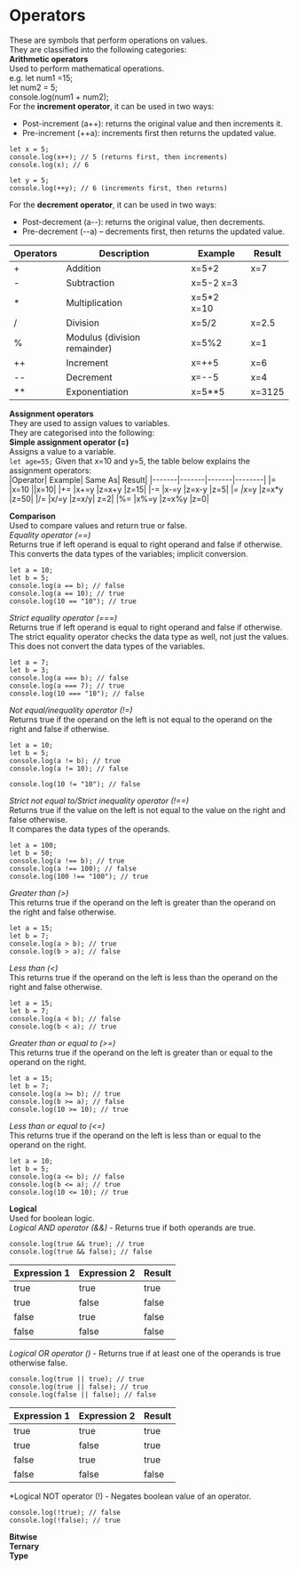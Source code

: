 # Operators  
These are symbols that perform operations on values.  
They are classified into the following categories:  
**Arithmetic operators**  
Used to perform mathematical operations.  
e.g.    let num1 =15;   
        let num2 = 5;  
        console.log(num1 + num2);  
For the **increment operator**, it can be used in two ways:  
- Post-increment (a++): returns the original value and then increments it.  
- Pre-increment (++a): increments first then returns the updated value.  
```
let x = 5;
console.log(x++); // 5 (returns first, then increments)
console.log(x); // 6

let y = 5;
console.log(++y); // 6 (increments first, then returns)
```
For the **decrement operator**, it can be used in two ways:  
- Post-decrement (a--): returns the original value, then decrements.  
- Pre-decrement (--a) – decrements first, then returns the updated value.  

|Operators|Description|Example|Result|
|-------|------|------|-------|
|+ |Addition| x=5+2| x=7|
|- |Subtraction| x=5-2 x=3|
|* |Multiplication| x=5*2 x=10|
|/ |Division |x=5/2 |x=2.5|
|% |Modulus (division remainder)| x=5%2 |x=1|
|++ |Increment |x=++5 |x=6|
|-- |Decrement |x=--5 |x=4|
|**|Exponentiation|x=5**5|x=3125|   


**Assignment operators**  
They are used to assign values to variables.  
They are categorised into the following:  
**Simple assignment operator (=)**  
Assigns a value to a variable.  
`let age=55;`
Given that x=10 and y=5, the table below explains the assignment operators:  
|Operator| Example| Same As| Result|
|-------|-------|-------|--------|
|= |x=10 ||x=10|
|+= |x+=y |z=x+y |z=15|
|-= |x-=y |z=x-y |z=5|
|*= |x*=y |z=x*y |z=50|
|/= |x/=y |z=x/y| z=2|
|%= |x%=y |z=x%y |z=0|
 
**Comparison**  
Used to compare values and return true or false.  
*Equality operator (==)*  
Returns true if left operand is equal to right operand and false if otherwise.  
This converts the data types of the variables; implicit conversion.  
```
let a = 10;
let b = 5;
console.log(a == b); // false
console.log(a == 10); // true
console.log(10 == "10"); // true
```
*Strict equality operator (===)*  
Returns true if left operand is equal to right operand and false if otherwise.  
The strict equality operator checks the data type as well, not just the values. This does not convert the data types of the variables.  
```
let a = 7;
let b = 3;
console.log(a === b); // false
console.log(a === 7); // true
console.log(10 === "10"); // false
```
*Not equal/inequality operator (!=)*  
Returns true if the operand on the left is not equal to the operand on the right and false if otherwise.  
```
let a = 10;
let b = 5;
console.log(a != b); // true
console.log(a != 10); // false

console.log(10 != "10"); // false
```
*Strict not equal to/Strict inequality operator (!==)*  
Returns true if the value on the left is not equal to the value on the right and false otherwise.  
It compares the data types of the operands.  
```
let a = 100;
let b = 50;
console.log(a !== b); // true
console.log(a !== 100); // false
console.log(100 !== "100"); // true
````
*Greater than (>)*  
This returns true if the operand on the left is greater than the operand on the right and false otherwise.  
```
let a = 15;
let b = 7;
console.log(a > b); // true
console.log(b > a); // false
```
*Less than (<)*  
This returns true if the operand on the left is less than the operand on the right and false otherwise.  
```
let a = 15;
let b = 7;
console.log(a < b); // false
console.log(b < a); // true
```  

*Greater than or equal to (>=)*  
This returns true if the operand on the left is greater than or equal to the operand on the right.  
```
let a = 15;
let b = 7;
console.log(a >= b); // true
console.log(b >= a); // false
console.log(10 >= 10); // true
```

*Less than or equal to (<=)*  
This returns true if the operand on the left is less than or equal to the operand on the right.  
```
let a = 10;
let b = 5;
console.log(a <= b); // false
console.log(b <= a); // true
console.log(10 <= 10); // true
```
**Logical**  
Used for boolean logic.   
*Logical AND operator (&&)* - Returns true if both operands are true.  
```
console.log(true && true); // true
console.log(true && false); // false
```
|Expression 1|Expression 2|Result|
|-------|-------|--------|
|true|true|true|
|true|false|false|
|false|true|false|
|false|false|false|

*Logical OR operator ()* - Returns true if at least one of the operands is true otherwise false.  
```
console.log(true || true); // true
console.log(true || false); // true
console.log(false || false); // false
```
|Expression 1|Expression 2|Result|
|--------|---------|------|
|true|true|true|
|true|false|true|
|false|true|true|
|false|false|false|

*Logical NOT operator (!) - Negates boolean value of an operator.  
```
console.log(!true); // false
console.log(!false); // true
```
 
**Bitwise**  
**Ternary**  
**Type**  



